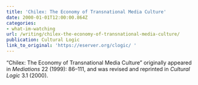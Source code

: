 ```yaml
---
title: 'Chilex: The Economy of Transnational Media Culture'
date: 2000-01-01T12:00:00.864Z
categories: 
- what-im-watching
url: /writing/chilex-the-economy-of-transnational-media-culture/
publication: Cultural Logic
link_to_original: 'https://eserver.org/clogic/ '
---
```

“Chilex: The Economy of Transnational Media Culture” originally appeared in <em>Mediations</em> 22 (1999): 86–111, and was revised and reprinted in <em>Cultural Logic</em> 3.1 (2000).
